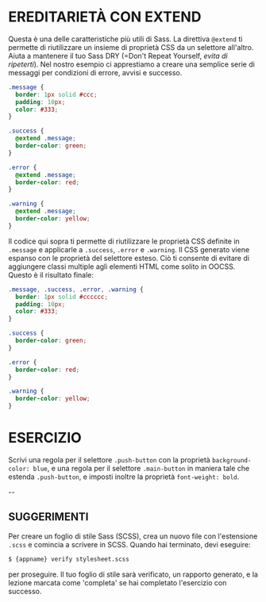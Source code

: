 # EREDITARIETÀ CON EXTEND

Questa è una delle caratteristiche più utili di Sass. La direttiva `@extend` ti permette di riutilizzare un insieme di proprietà CSS da un selettore all'altro. Aiuta a mantenere il tuo Sass DRY (=Don't Repeat Yourself, _evita di ripeterti_). Nel nostro esempio ci apprestiamo a creare una semplice serie di messaggi per condizioni di errore, avvisi e successo.

```scss
.message {
  border: 1px solid #ccc;
  padding: 10px;
  color: #333;
}

.success {
  @extend .message;
  border-color: green;
}

.error {
  @extend .message;
  border-color: red;
}

.warning {
  @extend .message;
  border-color: yellow;
}
```

Il codice qui sopra ti permette di riutilizzare le proprietà CSS definite in `.message` e applicarle a `.success`, `.error` e `.warning`. Il CSS generato viene espanso con le proprietà del selettore esteso. Ciò ti consente di evitare di aggiungere classi multiple agli elementi HTML come solito in OOCSS. Questo è il risultato finale:

```css
.message, .success, .error, .warning {
  border: 1px solid #cccccc;
  padding: 10px;
  color: #333;
}

.success {
  border-color: green;
}

.error {
  border-color: red;
}

.warning {
  border-color: yellow;
}
```

# ESERCIZIO

Scrivi una regola per il selettore `.push-button` con la proprietà `background-color: blue`, e una regola per il selettore `.main-button` in maniera tale che estenda `.push-button`, e imposti inoltre la proprietà `font-weight: bold`.

--
## SUGGERIMENTI

Per creare un foglio di stile Sass (SCSS), crea un nuovo file con l'estensione `.scss` e comincia a scrivere in SCSS. Quando hai terminato, devi eseguire:

```sh
$ {appname} verify stylesheet.scss
```

per proseguire. Il tuo foglio di stile sarà verificato, un rapporto generato, e la lezione marcata come 'completa' se hai completato l'esercizio con successo.
